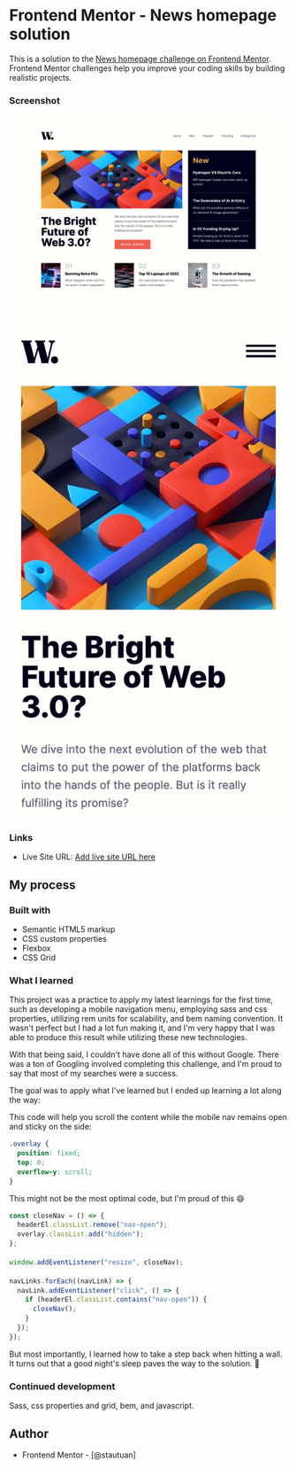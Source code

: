 # Frontend Mentor - News homepage solution

This is a solution to the [News homepage challenge on Frontend Mentor](https://www.frontendmentor.io/challenges/news-homepage-H6SWTa1MFl). Frontend Mentor challenges help you improve your coding skills by building realistic projects.

### Screenshot

![desktop](screenshot/my-solution-desktop.webp)
![mobile](screenshot/my-solution-mobile.webp)

### Links

- Live Site URL: [Add live site URL here](https://your-live-site-url.com)

## My process

### Built with

- Semantic HTML5 markup
- CSS custom properties
- Flexbox
- CSS Grid

### What I learned

This project was a practice to apply my latest learnings for the first time, such as developing a mobile navigation menu, employing sass and css properties, utilizing rem units for scalability, and bem naming convention. It wasn't perfect but I had a lot fun making it, and I'm very happy that I was able to produce this result while utilizing these new technologies.

With that being said, I couldn't have done all of this without Google. There was a ton of Googling involved completing this challenge, and I'm proud to say that most of my searches were a success.

The goal was to apply what I've learned but I ended up learning a lot along the way:

This code will help you scroll the content while the mobile nav remains open and sticky on the side:

```css
.overlay {
  position: fixed;
  top: 0;
  overflow-y: scroll;
}
```

This might not be the most optimal code, but I'm proud of this 😄

```js
const closeNav = () => {
  headerEl.classList.remove("nav-open");
  overlay.classList.add("hidden");
};

window.addEventListener("resize", closeNav);

navLinks.forEach((navLink) => {
  navLink.addEventListener("click", () => {
    if (headerEl.classList.contains("nav-open")) {
      closeNav();
    }
  });
});
```

But most importantly, I learned how to take a step back when hitting a wall. It turns out that a good night's sleep paves the way to the solution. 🤣

### Continued development

Sass, css properties and grid, bem, and javascript.

## Author

- Frontend Mentor - [@stautuan]

